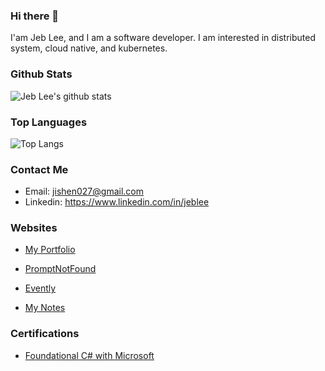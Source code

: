 ### Hi there 👋

I'am Jeb Lee, and I am a software developer. I am interested in distributed system, cloud native, and kubernetes.

<!-- github stats: -->

### Github Stats

![Jeb Lee's github stats](https://github-readme-stats.vercel.app/api?username=jishen027&show_icons=true&theme=radical)

### Top Languages

![Top Langs](https://github-readme-stats.vercel.app/api/top-langs/?username=jishen027&layout=compact&theme=radical)

### Contact Me

- Email: jishen027@gmail.com
- Linkedin: https://www.linkedin.com/in/jeblee

### Websites


- [My Portfolio](https://jishen027.github.io/3d_portfolio)

- [PromptNotFound](https://www.promptnotfound.com/)

- [Evently](https://evently-gold-tau.vercel.app)

- [My Notes](https://jishen027.github.io/my-notes/)

### Certifications

- [Foundational C# with Microsoft](https://www.freecodecamp.org/certification/JebLee/foundational-c-sharp-with-microsoft)
<!--
**jishen027/jishen027** is a ✨ _special_ ✨ repository because its `README.md` (this file) appears on your GitHub profile.

Here are some ideas to get you started:

- 🔭 I’m currently working on ...
- 🌱 I’m currently learning ...
- 👯 I’m looking to collaborate on ...
- 🤔 I’m looking for help with ...
- 💬 Ask me about ...
- 📫 How to reach me: ...
- 😄 Pronouns: ...
- ⚡ Fun fact: ...
  -->
